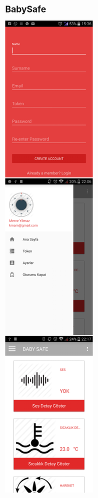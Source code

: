 # BabySafe 

<img src="https://github.com/merveylmz/ScreenShots/blob/master/Android/Screenshot_2017-04-04-15-36-19.png" width="280"> <img src="https://github.com/merveylmz/ScreenShots/blob/master/Android/Screenshot_2017-04-12-22-06-02.png" width="280"> <img src="https://github.com/merveylmz/ScreenShots/blob/master/Android/Screenshot_2017-04-12-22-17-59.png" width="280"> 
